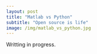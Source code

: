 ```yaml
---
layout: post
title: "Matlab vs Python"
subtitle: "Open source is life"
image: /img/matlab_vs_python.jpg
---
```


Writting in progress.
